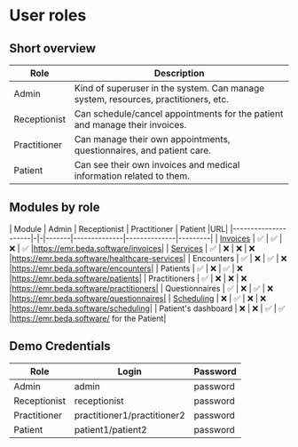 # User roles
## Short overview
|Role|Description|
|----|-----------|
|Admin|Kind of superuser in the system. Can manage system, resources, practitioners, etc.|
|Receptionist|Can schedule/cancel appointments for the patient and manage their invoices.|
|Practitioner|Can manage their own appointments, questionnaires, and patient care.|
|Patient|Can see their own invoices and medical information related to them.|
## Modules by role
| Module         | Admin | Receptionist | Practitioner | Patient |URL|
|---------------------|-|-|-------|--------------|--------------|---------|
| [Invoices](Invoices)            |   ✅   |       ✅      |       ❌      |    ✅    |https://emr.beda.software/invoices|
| [Services](HealthcareServiceManagement)            |   ✅   |       ❌      |       ❌      |    ❌    |https://emr.beda.software/healthcare-services|
| Encounters          |   ✅   |       ❌      |       ✅      |    ❌    |https://emr.beda.software/encounters|
| Patients            |   ✅   |       ❌      |       ✅      |    ❌    |https://emr.beda.software/patients|
| Practitioners       |   ✅   |       ❌      |       ❌      |    ❌    |https://emr.beda.software/practitioners|
| Questionnaires      |  ✅   |       ❌      |       ✅      |    ❌    |https://emr.beda.software/questionnaires| 
| [Scheduling](Scheduling)          |   ❌   |       ✅      |       ❌      |    ❌    |https://emr.beda.software/scheduling|
| Patient's dashboard |   ❌   |       ❌      |       ✅      |    ✅    |https://emr.beda.software/ for the Patient|
## Demo Credentials
|Role|Login|Password|
|----|-----|--------|
|Admin|admin|password|
|Receptionist|receptionist|password|
|Practitioner|practitioner1/practitioner2|password|
|Patient|patient1/patient2|password|

